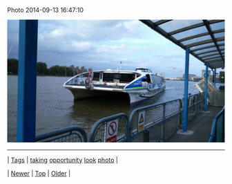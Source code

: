 <!--
title: Photo 2014-09-13 16
date: 2020-06-28T15:27:00.383Z
tags: taking, opportunity, look, photo
-->


Photo 2014-09-13 16:47:10

![](97393734752-0.jpg)

<!--BOTTOM-POST-NAVIGATION-->
---

| [Tags](tags.md) | [taking](tag-taking.md) [opportunity](tag-opportunity.md) [look](tag-look.md) [photo](tag-photo.md) |

| [Newer](97387809067.md) | [Top](index.md) | [Older](97395378907.md) |